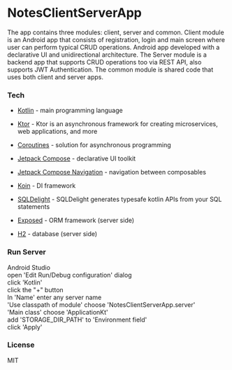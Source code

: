 # NotesClientServerApp

The app contains three modules: client, server and common. Client module is an Android app that consists of registration,
login and main screen where user can perform typical CRUD operations. Android app developed with 
a declarative UI and unidirectional architecture. The Server module is a backend app that supports CRUD operations too via REST API,
also supports JWT Authentication. The common module is shared code that uses both client and server apps.

### Tech
* [Kotlin] - main programming language
* [Ktor] -  Ktor is an asynchronous framework for creating microservices, web applications, and more
* [Coroutines] - solution for asynchronous programming
* [Jetpack Compose] - declarative UI toolkit
* [Jetpack Compose Navigation] - navigation between composables
* [Koin] - DI framework
* [SQLDelight] - SQLDelight generates typesafe kotlin APIs from your SQL statements 

* [Exposed] - ORM framework (server side)
* [H2] - database (server side)


### Run Server
 Android Studio\
open 'Edit Run/Debug configuration' dialog\
click 'Kotlin'\
click the "+" button\
In 'Name' enter any server name\
'Use classpath of module' choose 'NotesClientServerApp.server'\
'Main class' choose 'ApplicationKt'\
add 'STORAGE_DIR_PATH' to 'Environment field'\
click 'Apply'


### License
MIT

[Kotlin]: <https://kotlinlang.org/>
[Ktor]: <https://ktor.io/>
[Coroutines]: <https://kotlinlang.org/docs/reference/coroutines-overview.html>
[Jetpack Compose]: <https://developer.android.com/jetpack/compose>
[Jetpack Compose Navigation]: <https://developer.android.com/jetpack/compose/navigatione>
[Koin]: <https://insert-koin.io/>
[SQLDelight]: <https://github.com/cashapp/sqldelight>
[Exposed]: <https://github.com/JetBrains/Exposed>
[H2]: <https://www.h2database.com/html/main.html>

